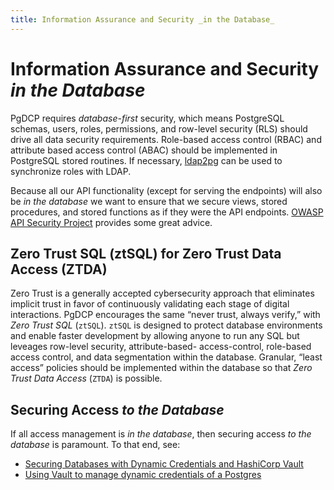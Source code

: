 ```yaml
---
title: Information Assurance and Security _in the Database_
---
```


# Information Assurance and Security _in the Database_

PgDCP requires _database-first_ security, which means PostgreSQL schemas, users,
roles, permissions, and row-level security (RLS) should drive all data security
requirements. Role-based access control (RBAC) and attribute based access
control (ABAC) should be implemented in PostgreSQL stored routines. If
necessary, [ldap2pg](https://github.com/dalibo/ldap2pg) can be used to
synchronize roles with LDAP.

Because all our API functionality (except for serving the endpoints) will also
be _in the database_ we want to ensure that we secure views, stored procedures,
and stored functions as if they were the API endpoints.
[OWASP API Security Project](https://owasp.org/www-project-api-security/)
provides some great advice.

## Zero Trust SQL (ztSQL) for Zero Trust Data Access (ZTDA)

Zero Trust is a generally accepted cybersecurity approach that eliminates
implicit trust in favor of continuously validating each stage of digital
interactions. PgDCP encourages the same “never trust, always verify,” with _Zero
Trust SQL_ (`ztSQL`). `ztSQL` is designed to protect database environments and
enable faster development by allowing anyone to run any SQL but leveages
row-level security, attribute-based- access-control, role-based access control,
and data segmentation within the database. Granular, “least access” policies
should be implemented within the database so that _Zero Trust Data Access_
(`ZTDA`) is possible.

## Securing Access _to the Database_

If all access management is _in the database_, then securing access _to the
database_ is paramount. To that end, see:

- [Securing Databases with Dynamic Credentials and HashiCorp
  Vault](https://github.com/sql2/PostgreSQL_with_Dynamic_Credentials)
- [Using Vault to manage dynamic credentials of a
  Postgres](https://github.com/florx/secrets-are-hard-demo)
